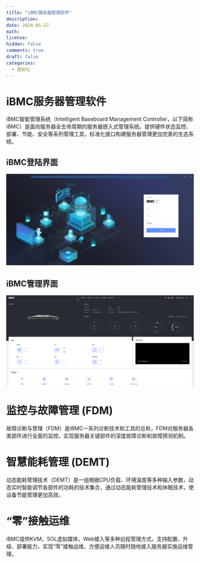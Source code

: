 ```yaml
---
title: "iBMC服务器管理软件"
description: 
date: 2024-05-27
math: 
license: 
hidden: false
comments: true
draft: false
categories:
  - 虚拟化
---
```


# iBMC服务器管理软件
iBMC智能管理系统（Intelligent Baseboard Management Controller，以下简称iBMC）是面向服务器全生命周期的服务器嵌入式管理系统。提供硬件状态监控、部署、节能、安全等系列管理工具，标准化接口构建服务器管理更加完善的生态系统。  
## iBMC登陆界面 
![iBMC登陆界面](iBMC登陆界面.png)  

## iBMC管理界面  
![iBMC管理界面](iBMC管理界面.png)  

# 监控与故障管理 (FDM)
故障诊断与管理（FDM）是iBMC一系列诊断技术和工具的总称，FDM对服务器各类部件进行全面的监控，实现服务器关键部件的深度故障诊断和故障预测机制。

# 智慧能耗管理 (DEMT)
动态能耗管理技术（DEMT）是一组根据CPU负载、环境温度等多种输入参数，动态实时智能调节各部件的功耗的技术集合，通过动态能耗管理技术和休眠技术，使设备节能管理更加高效。

# “零”接触运维
iBMC提供KVM，SOL虚拟媒体，Web接入等多种远程管理方式，支持配置、升级、部署能力，实现“零”接触运维，方便运维人员随时随地接入服务器实施运维管理。